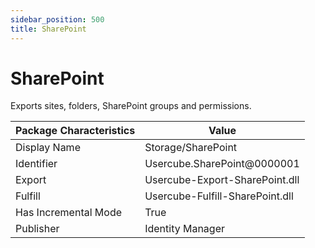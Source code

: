```yaml
---
sidebar_position: 500
title: SharePoint
---
```


# SharePoint

Exports sites, folders, SharePoint groups and permissions.

| Package Characteristics | Value |
| --- | --- |
| Display Name | Storage/SharePoint |
| Identifier | Usercube.SharePoint@0000001 |
| Export | Usercube-Export-SharePoint.dll |
| Fulfill | Usercube-Fulfill-SharePoint.dll |
| Has Incremental Mode | True |
| Publisher | Identity Manager |